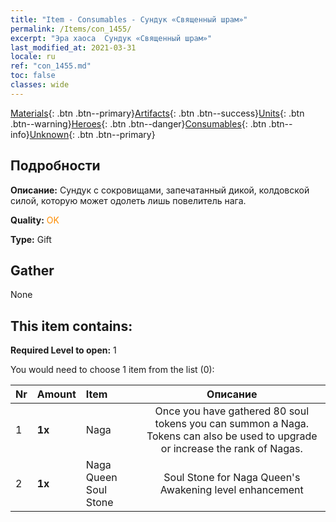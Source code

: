 ```yaml
---
title: "Item - Consumables - Сундук «Священный шрам»"
permalink: /Items/con_1455/
excerpt: "Эра хаоса  Сундук «Священный шрам»"
last_modified_at: 2021-03-31
locale: ru
ref: "con_1455.md"
toc: false
classes: wide
---
```

 [Materials](/ru/Items/){: .btn .btn--primary}[Artifacts](/ru/Items/Artifacts/){: .btn .btn--success}[Units](/ru/Items/Units/){: .btn .btn--warning}[Heroes](/ru/Items/Heroes/){: .btn .btn--danger}[Consumables](/ru/Items/Consumables/){: .btn .btn--info}[Unknown](/ru/Items/Unknown/){: .btn .btn--primary}

## Подробности
 **Описание:** Сундук с сокровищами, запечатанный дикой, колдовской силой, которую может одолеть лишь повелитель нага.

 **Quality:** <span style="color: #FF8C00">OK</span>

 **Type:** Gift

## Gather

  None

## This item contains:

 **Required Level to open:** 1

 You would need to choose 1 item from the list (0):

  | Nr | Amount |     Item    | Описание |
  |:---|:-------|:------------|:-----------:|
  | 1 |  **1x** | Naga | Once you have gathered 80 soul tokens you can summon a Naga. Tokens can also be used to upgrade or increase the rank of Nagas.  | 
  | 2 |  **1x** | Naga Queen Soul Stone | Soul Stone for Naga Queen's Awakening level enhancement  | 
